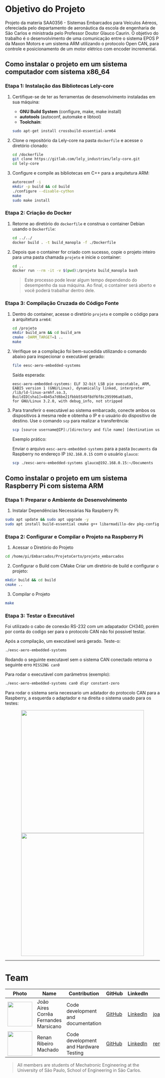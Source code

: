 # Objetivo do Projeto

Projeto da materia SAA0356 - Sistemas Embarcados para Veículos Aéreos, ofereciada pelo departamento de aeronáutica da escola de engenharia de São Carlos e ministrada pelo Professor Doutor Glauco Caurin. O objetivo do trabalho é o desenvolvimento de uma comunicação entre o sistema EPOS P da Maxon Motors e um sistema ARM utilizando o protocolo Open CAN, para controle e posicionamento de um motor elétrico com encoder incremental.

## Como instalar o projeto em um sistema **computador** com sistema x86_64

### Etapa 1: Instalação das Bibliotecas Lely-core

1. Certifique-se de ter as ferramentas de desenvolvimento instaladas em sua máquina:

   - **GNU Build System** (configure, make, make install)
   - **autotools** (autoconf, automake e libtool)
   - **Toolchain**:


   ```bash
   sudo apt-get install crossbuild-essential-arm64
   ```

3. Clone o repositório da Lely-core na pasta `dockerfile` e acesse o diretório clonado:

   ```bash
   cd /dockerfile
   git clone https://gitlab.com/lely_industries/lely-core.git
   cd lely-core
   ```

4. Configure e compile as bibliotecas em C++ para a arquitetura ARM:

   ```bash
   autoreconf -i
   mkdir -p build && cd build
   ./configure --disable-cython
   make
   sudo make install
   ```

### Etapa 2: Criação do Docker

1. Retorne ao diretório do `dockerfile` e construa o container Debian usando o `Dockerfile`:

   ```bash
   cd ../../
   docker build . -t build_manopla -f ./Dockerfile
   ```

2. Depois que o container for criado com sucesso, copie o projeto inteiro para uma pasta chamada `projeto` e inicie o container:

   ```bash
   cd ..
   docker run --rm -it -v $(pwd):/projeto build_manopla bash
   ```

   > Este processo pode levar algum tempo dependendo do desempenho da sua máquina. Ao final, o container será aberto e você poderá trabalhar dentro dele.

### Etapa 3: Compilação Cruzada do Código Fonte

1. Dentro do container, acesse o diretório `projeto` e compile o código para a arquitetura `arm64`:

   ```bash
   cd /projeto
   mkdir build_arm && cd build_arm
   cmake -DARM_TARGET=1 ..
   make
   ```

2. Verifique se a compilação foi bem-sucedida utilizando o comando abaixo para inspecionar o executável gerado:

   ```bash
   file eesc-aero-embedded-systems
   ```

   Saída esperada:

   ```
   eesc-aero-embedded-systems: ELF 32-bit LSB pie executable, ARM,
   EABI5 version 1 (GNU/Linux), dynamically linked, interpreter
   /lib/ld-linux-armhf.so.3, BuildID[sha1]=4b45a7d6be21fbbb5549f8df6f8c295996a03a85,
   for GNU/Linux 3.2.0, with debug_info, not stripped
   ```

3. Para transferir o executável ao sistema embarcado, conecte ambos os dispositivos à mesma rede e obtenha o IP e o usuário do dispositivo de destino. Use o comando `scp` para realizar a transferência:

   ```bash
   scp [source username@IP]:/[directory and file name] [destination username@IP]:/[destination directory]
   ```

   Exemplo prático:

   Enviar o arquivo `eesc-aero-embedded-systems` para a pasta `Documents` da Raspberry no endereço IP `192.168.0.15` com o usuário `glauco`:

   ```bash
   scp ./eesc-aero-embedded-systems glauco@192.168.0.15:~/Documents
   ```

## Como instalar o projeto em um sistema **Raspberry Pi** com sistema ARM

### Etapa 1: Preparar o Ambiente de Desenvolvimento

1. Instalar Dependências Necessárias
Na Raspberry Pi:
```bash
sudo apt update && sudo apt upgrade -y
sudo apt install build-essential cmake g++ libarmadillo-dev pkg-config -y
```

### Etapa 2: Configurar e Compilar o Projeto na **Raspberry Pi**

1. Acessar o Diretório do Projeto
```bash
cd /home/pi/Embarcados/ProjetoCerto/projeto_embarcados
```

2. Configurar o Build com CMake
Criar um diretório de build e configurar o projeto:
```bash
mkdir build && cd build
cmake ..
```

3. Compilar o Projeto
```bash
make
```

### Etapa 3: Testar o Executável      

Foi utilizado o cabo de conexão RS-232 com um adapatador CH340, porém por conta do codigo ser para o protocolo CAN não foi possivel testar.

Após a compilação, um executável será gerado. Teste-o:
```bash
./eesc-aero-embedded-systems
```

Rodando o seguinte executavel sem o sistema CAN conectado retorna o seguinte erro `MISSING can0`

Para rodar o executável com parâmetros (exemplo):
```bash
./eesc-aero-embedded-systems can0 dlqr constant-zero
```

Para rodar o sistema seria necessario um adatador do protocolo CAN para a Raspberry, a esquerda o adaptador e na direita o sistema usado para os testes:

<p align="center">
  <img src="./docs/adaptador.png" width="400">
  <img src="./docs/kit_embarcados.png" width="400">
</p>


---

   # Team 
| Photo | Name | Contribution | GitHub | LinkedIn | Email |
|-------|------|--------------|--------|----------|-------|
| <img src="https://github.com/Playergeek181.png" width="80"> | João Aires Corrêa Fernandes Marsicano | Code development and documentation | [GitHub](https://github.com/Playergeek181) | [LinkedIn](https://www.linkedin.com/in/joao-aires-marsicano/) | joao.aires.marsicano@usp.br |
| <img src="https://github.com/Rem-Cap.png" width="80"> | Renan Ribeiro Machado | Code development and Hardware Testing | [GitHub](https://github.com/Rem-Cap) | [LinkedIn](https://www.linkedin.com/in/renan-machado-95178a23b/) | renan_11@usp.br |
> All members are students of Mechatronic Engineering at the University of São Paulo, School of Engineering in São Carlos.
